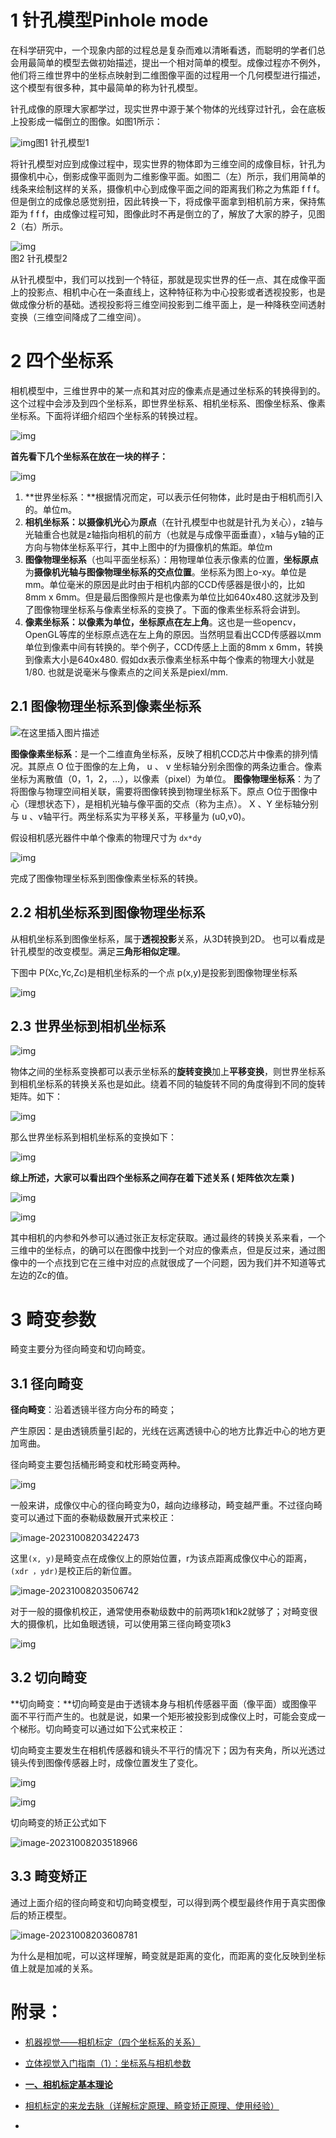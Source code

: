 

# 1 针孔模型Pinhole mode

在科学研究中，一个现象内部的过程总是复杂而难以清晰看透，而聪明的学者们总会用最简单的模型去做初始描述，提出一个相对简单的模型。成像过程亦不例外，他们将三维世界中的坐标点映射到二维图像平面的过程用一个几何模型进行描述，这个模型有很多种，其中最简单的称为针孔模型。

针孔成像的原理大家都学过，现实世界中源于某个物体的光线穿过针孔，会在底板上投影成一幅倒立的图像。如图1所示：

![img](相机坐标系和标定/2021012716452465.png)图1 针孔模型1

将针孔模型对应到成像过程中，现实世界的物体即为三维空间的成像目标，针孔为摄像机中心，倒影成像平面则为二维影像平面。如图二（左）所示，我们用简单的线条来绘制这样的关系，摄像机中心到成像平面之间的距离我们称之为焦距 f f f。但是倒立的成像总感觉别扭，因此转换一下，将成像平面拿到相机前方来，保持焦距为 f f f，由成像过程可知，图像此时不再是倒立的了，解放了大家的脖子，见图2（右）所示。

![img](相机坐标系和标定/20210127165606746.png)	
图2 针孔模型2

从针孔模型中，我们可以找到一个特征，那就是现实世界的任一点、其在成像平面上的投影点、相机中心在一条直线上，这种特征称为中心投影或者透视投影，也是做成像分析的基础。透视投影将三维空间投影到二维平面上，是一种降秩空间透射变换（三维空间降成了二维空间）。

# 2 四个坐标系

相机模型中，三维世界中的某一点和其对应的像素点是通过坐标系的转换得到的。这个过程中会涉及到四个坐标系，即世界坐标系、相机坐标系、图像坐标系、像素坐标系。下面将详细介绍四个坐标系的转换过程。

![img](相机坐标系和标定/v2-b7e496c4e2f9250b3705880fe2858c3d_r.jpg)

**首先看下几个坐标系在放在一块的样子：**

![img](相机坐标系和标定/20180320225903915.png)

1. **世界坐标系：**根据情况而定，可以表示任何物体，此时是由于相机而引入的。单位m。
2. **相机坐标系：**以**摄像机光心**为**原点**（在针孔模型中也就是针孔为关心），z轴与光轴重合也就是z轴指向相机的前方（也就是与成像平面垂直），x轴与y轴的正方向与物体坐标系平行，其中上图中的f为摄像机的焦距。单位m
3. **图像物理坐标系**（也叫平面坐标系）：用物理单位表示像素的位置，**坐标原点**为**摄像机光轴与图像物理坐标系的交点位置**。坐标系为图上o-xy。单位是mm。单位毫米的原因是此时由于相机内部的CCD传感器是很小的，比如8mm x 6mm。但是最后图像照片是也像素为单位比如640x480.这就涉及到了图像物理坐标系与像素坐标系的变换了。下面的像素坐标系将会讲到。
4. **像素坐标系：**以像素为单位，**坐标原点**在**左上角**。这也是一些opencv，OpenGL等库的坐标原点选在左上角的原因。当然明显看出CCD传感器以mm单位到像素中间有转换的。举个例子，CCD传感上上面的8mm x 6mm，转换到像素大小是640x480. 假如dx表示像素坐标系中每个像素的物理大小就是1/80.  也就是说毫米与像素点的之间关系是piexl/mm.

## 2.1 图像物理坐标系到像素坐标系

![在这里插入图片描述](相机坐标系和标定/20200215215917918.png)

**图像像素坐标系**：是一个二维直角坐标系，反映了相机CCD芯片中像素的排列情况。其原点 O 位于图像的左上角， u 、 v 坐标轴分别余图像的两条边重合。像素坐标为离散值（0，1，2，…），以像素（pixel）为单位。
**图像物理坐标系**：为了将图像与物理空间相关联，需要将图像转换到物理坐标系下。原点 O位于图像中心（理想状态下），是相机光轴与像平面的交点（称为主点）。 X 、Y 坐标轴分别与 u 、v轴平行。两坐标系实为平移关系，平移量为 (u0,v0)。

假设相机感光器件中单个像素的物理尺寸为 `dx*dy`

![img](相机坐标系和标定/20180320233918078.png)

完成了图像物理坐标系到图像像素坐标系的转换。

## 2.2 相机坐标系到图像物理坐标系

从相机坐标系到图像坐标系，属于**透视投影**关系，从3D转换到2D。 也可以看成是针孔模型的改变模型。满足**三角形相似定理**。

下图中 P(Xc,Yc,Zc)是相机坐标系的一个点 p(x,y)是投影到图像物理坐标系

![img](相机坐标系和标定/20180320233535968.png)

## 2.3 世界坐标到相机坐标系

![img](相机坐标系和标定/20180320232746251.png)

物体之间的坐标系变换都可以表示坐标系的**旋转变换**加上**平移变换**，则世界坐标系到相机坐标系的转换关系也是如此。绕着不同的轴旋转不同的角度得到不同的旋转矩阵。如下：

![img](相机坐标系和标定/20180320233051926-169676607615819.png)

那么世界坐标系到相机坐标系的变换如下：

![img](相机坐标系和标定/20180320233138656.png)

**综上所述，大家可以看出四个坐标系之间存在着下述关系 ( 矩阵依次左乘 )**

![img](相机坐标系和标定/20180320234212342.png)

![img](相机坐标系和标定/20180320234259069.png)

其中相机的内参和外参可以通过张正友标定获取。通过最终的转换关系来看，一个三维中的坐标点，的确可以在图像中找到一个对应的像素点，但是反过来，通过图像中的一个点找到它在三维中对应的点就很成了一个问题，因为我们并不知道等式左边的Zc的值。

# 3 畸变参数

畸变主要分为径向畸变和切向畸变。

## 3.1 径向畸变

**径向畸变**：沿着透镜半径方向分布的畸变；

产生原因：是由透镜质量引起的，光线在远离透镜中心的地方比靠近中心的地方更加弯曲。

径向畸变主要包括桶形畸变和枕形畸变两种。

![img](相机坐标系和标定/e4336f057de145209572849c301c4df7.png)

一般来讲，成像仪中心的径向畸变为0，越向边缘移动，畸变越严重。不过径向畸变可以通过下面的泰勒级数展开式来校正：

![image-20231008203422473](相机坐标系和标定/image-20231008203422473.png)

   这里`(x, y)`是畸变点在成像仪上的原始位置，r为该点距离成像仪中心的距离，`(xdr ，ydr)`是校正后的新位置。

![image-20231008203506742](相机坐标系和标定/image-20231008203506742.png)

对于一般的摄像机校正，通常使用泰勒级数中的前两项k1和k2就够了；对畸变很大的摄像机，比如鱼眼透镜，可以使用第三径向畸变项k3

![img](相机坐标系和标定/772331-20190315203324819-1797263135.png)

## 3.2 切向畸变

**切向畸变：**切向畸变是由于透镜本身与相机传感器平面（像平面）或图像平面不平行而产生的。也就是说，如果一个矩形被投影到成像仪上时，可能会变成一个梯形。切向畸变可以通过如下公式来校正：

 切向畸变主要发生在相机传感器和镜头不平行的情况下；因为有夹角，所以光透过镜头传到图像传感器上时，成像位置发生了变化。

![img](相机坐标系和标定/c8a563af8ab3457ba2d163e8068f7f26.png)

![img](相机坐标系和标定/772331-20190315210053932-993386948.png)

切向畸变的矫正公式如下

![image-20231008203518966](相机坐标系和标定/image-20231008203518966.png)

## 3.3 畸变矫正

通过上面介绍的径向畸变和切向畸变模型，可以得到两个模型最终作用于真实图像后的矫正模型。

![image-20231008203608781](相机坐标系和标定/image-20231008203608781.png)

为什么是相加呢，可以这样理解，畸变就是距离的变化，而距离的变化反映到坐标值上就是加减的关系。

# 附录：

* [机器视觉——相机标定（四个坐标系的关系）](https://blog.csdn.net/zxf1314ll/article/details/115654320)

* [立体视觉入门指南（1）：坐标系与相机参数]( https://blog.csdn.net/rs_lys/article/details/113248118?spm=1001.2014.3001.5501)

* [**一、相机标定基本理论**](https://www.cnblogs.com/uestc-mm/p/10527799.html) 

* [相机标定的来龙去脉（详解标定原理、畸变矫正原理、使用经验）](https://blog.csdn.net/sinat_38737592/article/details/109706380)

*  

  
